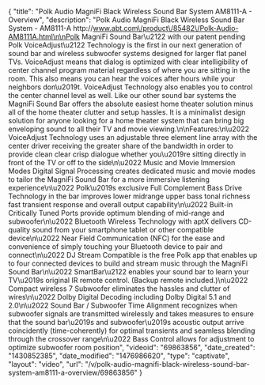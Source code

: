 {
    "title": "Polk Audio MagniFi Black Wireless Sound Bar System AM8111-A - Overview",
    "description": "Polk Audio MagniFi Black Wireless Sound Bar System - AM8111-A http:\/\/www.abt.com\/product\/85482\/Polk-Audio-AM8111A.html\n\nPolk MagniFi Sound Bar\u2122 with our patent pending Polk VoiceAdjust\u2122 Technology is the first in our next generation of sound bar and wireless subwoofer systems designed for larger flat panel TVs. VoiceAdjust means that dialog is optimized with clear intelligibility of center channel program material regardless of where you are sitting in the room. This also means you can hear the voices after hours while your neighbors don\u2019t. VoiceAdjust Technology also enables you to control the center channel level as well. Like our other sound bar systems the MagniFi Sound Bar offers the absolute easiest home theater solution minus all of the home theater clutter and setup hassles. It is a minimalist design solution for anyone looking for a home theater system that can bring big enveloping sound to all their TV and movie viewing.\n\nFeatures:\n\u2022 VoiceAdjust Technology uses an adjustable three element line array with the center driver receiving the greater share of the bandwidth in order to provide clean clear crisp dialogue whether you\u2019re sitting directly in front of the TV or off to the side\n\u2022 Music and Movie Immersion Modes Digital Signal Processing creates dedicated music and movie modes to tailor the MagniFi Sound Bar for a more immersive listening experience\n\u2022 Polk\u2019s exclusive Full Complement Bass Drive Technology in the bar improves lower midrange upper bass tonal richness fast transient response and overall output capability\n\u2022 Built-in Critically Tuned Ports provide optimum blending of mid-range and subwoofer\n\u2022 Bluetooth Wireless Technology with aptX delivers CD-quality sound from your smartphone tablet or other compatible device\n\u2022 Near Field Communication (NFC) for the ease and convenience of simply touching your Bluetooth device to pair and connect\n\u2022 DJ Stream Compatible is the free Polk app that enables up to four connected devices to build and stream music through the MagniFi Sound Bar\n\u2022 SmartBar\u2122 enables your sound bar to learn your TV\u2019s original IR remote control. (Backup remote included.)\n\u2022 Compact wireless 7 Subwoofer eliminates the hassles and clutter of wires\n\u2022 Dolby Digital Decoding including Dolby Digital 5.1 and 2.0\n\u2022 Sound Bar \/ Subwoofer Time Alignment recognizes when subwoofer signals are transmitted wirelessly and takes measures to ensure that the sound bar\u2019s and subwoofer\u2019s acoustic output arrive coincidently (time-coherently) for optimal transients and seamless blending through the crossover range\n\u2022 Bass Control allows for adjustment to optimize subwoofer room position",
    "videoid": "69863856",
    "date_created": "1430852385",
    "date_modified": "1476986620",
    "type": "captivate",
    "layout": "video",
    "url": "\/v\/polk-audio-magnifi-black-wireless-sound-bar-system-am8111-a-overview\/69863856"
}